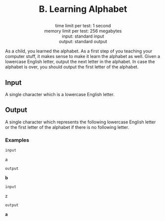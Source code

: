 # <p align="center"> B. Learning Alphabet </p>

<p align="center">
  time limit per test: 1 second <br>
  memory limit per test: 256 megabytes <br>
input: standard input<br>
output: standard output
</p>

As a child, you learned the alphabet. As a first step of you teaching your computer stuff, it makes sense to make it learn the alphabet as well. Given a lowercase English letter, output the next letter in the alphabet. In case the alphabet is over, you should output the first letter of the alphabet.

## Input
A single character which is a lowercase English letter.

## Output
A single character which represents the following lowercase English letter or the first letter of the alphabet if there is no following letter.
### Examples<br>

 ```input```<br>

a<br>

 ```output```<br>

**b**<br>

 ```input```<br>

z<br>

 ```output```<br>

**a**<br>

